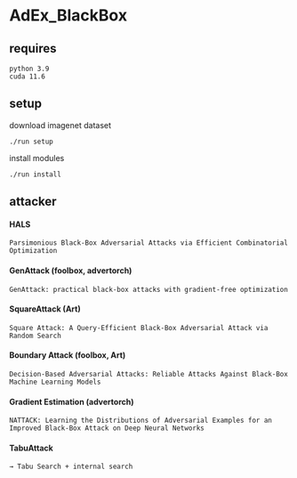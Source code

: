 # AdEx_BlackBox

## requires

    python 3.9
    cuda 11.6

## setup

download imagenet dataset

```
./run setup
```

install modules

```
./run install
```

## attacker

#### HALS

    Parsimonious Black-Box Adversarial Attacks via Efficient Combinatorial Optimization

#### GenAttack (foolbox, advertorch)

    GenAttack: practical black-box attacks with gradient-free optimization

#### SquareAttack (Art)

    Square Attack: A Query-Efficient Black-Box Adversarial Attack via Random Search

#### Boundary Attack (foolbox, Art)

    Decision-Based Adversarial Attacks: Reliable Attacks Against Black-Box Machine Learning Models

#### Gradient Estimation (advertorch)

    NATTACK: Learning the Distributions of Adversarial Examples for an Improved Black-Box Attack on Deep Neural Networks

#### TabuAttack

    → Tabu Search + internal search
